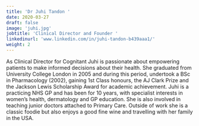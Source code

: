 ```yaml
---
title: 'Dr Juhi Tandon '
date: 2020-03-27
draft: false
image: 'juhi.jpg'
jobtitle: 'Clinical Director and Founder '
linkedinurl: 'www.linkedin.com/in/juhi-tandon-b439aaa1/'
weight: 2
---
```


As Clinical Director for Cognitant Juhi is passionate about empowering patients to make informed decisions about their health. She graduated from University College London in 2005 and during this period, undertook a BSc in Pharmacology (2002), gaining 1st Class honours, the AJ Clark Prize and the Jackson Lewis Scholarship Award for academic achievement. Juhi is a practicing NHS GP and has been for 10 years, with specialist interests in women’s health, dermatology and GP education. She is also involved in teaching junior doctors attached to Primary Care. Outside of work she is a classic foodie but also enjoys a good fine wine and travelling with her family in the USA.
